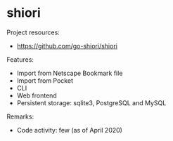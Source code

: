 # shiori

Project resources:

- https://github.com/go-shiori/shiori

Features:

- Import from Netscape Bookmark file
- Import from Pocket
- CLI
- Web frontend
- Persistent storage: sqlite3, PostgreSQL and MySQL

Remarks:

- Code activity: few (as of April 2020)